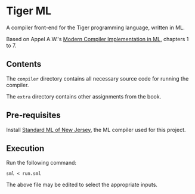 # Tiger ML
A compiler front-end for the Tiger programming language, written in ML.

Based on Appel A.W.'s [Modern Compiler Implementation in ML](https://www.cs.princeton.edu/~appel/modern/ml/), chapters 1 to 7.

## Contents

The `compiler` directory contains all necessary source code for running the 
compiler.

The `extra` directory contains other assignments from the book.

## Pre-requisites
Install [Standard ML of New Jersey](http://www.smlnj.org/), the ML compiler used
for this project.
## Execution
Run the following command:
```
sml < run.sml
```
The above file may be edited to select the appropriate inputs.